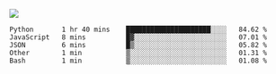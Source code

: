 

<!--
**cwzsquare/cwzsquare** is a ✨ _special_ ✨ repository because its `README.md` (this file) appears on your GitHub profile.

Here are some ideas to get you started:

- 🔭 I’m currently working on ...
- 🌱 I’m currently learning ...
- 👯 I’m looking to collaborate on ...
- 🤔 I’m looking for help with ...
- 💬 Ask me about ...
- 📫 How to reach me: ...
- 😄 Pronouns: ...
- ⚡ Fun fact: ...
-->
![](https://github-readme-stats.vercel.app/api?username=cwzsquare)



<!--START_SECTION:waka-->
```text
Python       1 hr 40 mins    █████████████████████░░░░   84.62 % 
JavaScript   8 mins          █▓░░░░░░░░░░░░░░░░░░░░░░░   07.01 % 
JSON         6 mins          █▒░░░░░░░░░░░░░░░░░░░░░░░   05.82 % 
Other        1 min           ▒░░░░░░░░░░░░░░░░░░░░░░░░   01.31 % 
Bash         1 min           ▒░░░░░░░░░░░░░░░░░░░░░░░░   01.08 % 
```
<!--END_SECTION:waka-->
